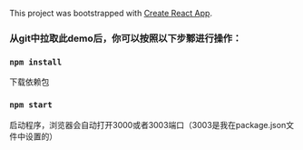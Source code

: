 This project was bootstrapped with [Create React App](https://github.com/facebook/create-react-app).

### 从git中拉取此demo后，你可以按照以下步鄹进行操作：

### `npm install`
下载依赖包

### `npm start`
启动程序，浏览器会自动打开3000或者3003端口（3003是我在package.json文件中设置的）


